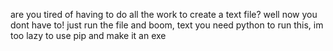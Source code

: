 are you tired of having to do all the work to create a text file? well now you dont have to! just run the file and boom, text
you need python to run this, im too lazy to use pip and make it an exe
